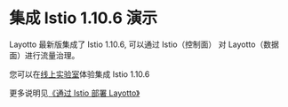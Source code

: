 # 集成 Istio 1.10.6 演示

Layotto 最新版集成了 Istio 1.10.6, 可以通过 Istio（控制面） 对 Layotto（数据面）进行流量治理。

您可以在[线上实验室](zh/start/lab.md)体验集成 Istio 1.10.6

更多说明见[《通过 Istio 部署 Layotto》](zh/operation/?id=方案1-通过-istio-部署)
